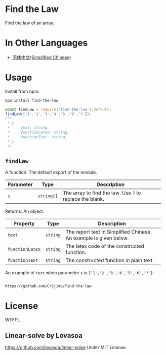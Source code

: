 # Find the Law

Find the law of an array.

# In Other Languages

- [简体中文(Simplified Chinese)](readme-zh-hans.md)

# Usage

Install from npm:

```bash
npm install find-the-law
```

```javascript
const findLaw = require('find-the-law').default;
findLaw(['1','2','3','4','5','6','?']);
/**
 * {
 *     text: string,
 *     functionLatex: string,
 *     functionText: string,
 * }
 */
```

## `findLaw`

A function. The default export of the module.

|Parameter|Type|Description|
|-|-|-|
|`s`|`string[]`|The array to find the law. Use `?` to replace the blank.|

Returns: An object.

|Property|Type|Description|
|-|-|-|
|`text`|`string`|The report text in Simplified Chinese. An example is given below.|
|`functionLatex`|`string`|The latex code of the constructed function.|
|`functionText`|`string`|The constructed function in plain text.|

An example of `text` when parameter `s` is `['1','2','3','4','5','6','?']`: 

```markdown

https://github.com/CrSjimo/find-the-law

```

# License

WTFPL

## Linear-solve by Lovasoa

<https://github.com/lovasoa/linear-solve> Under MIT License.